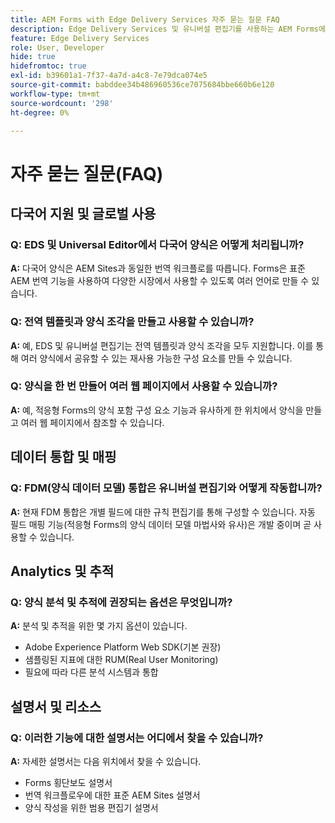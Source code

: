 ```yaml
---
title: AEM Forms with Edge Delivery Services 자주 묻는 질문 FAQ
description: Edge Delivery Services 및 유니버설 편집기를 사용하는 AEM Forms에 대한 일반적인 질문에 대한 답변을 얻을 수 있습니다. 다국어 양식, 전역 템플릿, 양식 조각, 분석 및 데이터 통합 기능에 대해 알아봅니다.
feature: Edge Delivery Services
role: User, Developer
hide: true
hidefromtoc: true
exl-id: b39601a1-7f37-4a7d-a4c8-7e79dca074e5
source-git-commit: babddee34b486960536ce7075684bbe660b6e120
workflow-type: tm+mt
source-wordcount: '298'
ht-degree: 0%

---
```


# 자주 묻는 질문(FAQ)


## 다국어 지원 및 글로벌 사용

### Q: EDS 및 Universal Editor에서 다국어 양식은 어떻게 처리됩니까?

**A:** 다국어 양식은 AEM Sites과 동일한 번역 워크플로를 따릅니다. Forms은 표준 AEM 번역 기능을 사용하여 다양한 시장에서 사용할 수 있도록 여러 언어로 만들 수 있습니다.

### Q: 전역 템플릿과 양식 조각을 만들고 사용할 수 있습니까?

**A:** 예, EDS 및 유니버설 편집기는 전역 템플릿과 양식 조각을 모두 지원합니다. 이를 통해 여러 양식에서 공유할 수 있는 재사용 가능한 구성 요소를 만들 수 있습니다.

### Q: 양식을 한 번 만들어 여러 웹 페이지에서 사용할 수 있습니까?

**A:** 예, 적응형 Forms의 양식 포함 구성 요소 기능과 유사하게 한 위치에서 양식을 만들고 여러 웹 페이지에서 참조할 수 있습니다.

## 데이터 통합 및 매핑

### Q: FDM(양식 데이터 모델) 통합은 유니버설 편집기와 어떻게 작동합니까?

**A:** 현재 FDM 통합은 개별 필드에 대한 규칙 편집기를 통해 구성할 수 있습니다. 자동 필드 매핑 기능(적응형 Forms의 양식 데이터 모델 마법사와 유사)은 개발 중이며 곧 사용할 수 있습니다.

## Analytics 및 추적

### Q: 양식 분석 및 추적에 권장되는 옵션은 무엇입니까?

**A:** 분석 및 추적을 위한 몇 가지 옵션이 있습니다.

- Adobe Experience Platform Web SDK(기본 권장)
- 샘플링된 지표에 대한 RUM(Real User Monitoring)
- 필요에 따라 다른 분석 시스템과 통합

## 설명서 및 리소스

### Q: 이러한 기능에 대한 설명서는 어디에서 찾을 수 있습니까?

**A:** 자세한 설명서는 다음 위치에서 찾을 수 있습니다.

- Forms 횡단보도 설명서
- 번역 워크플로우에 대한 표준 AEM Sites 설명서
- 양식 작성을 위한 범용 편집기 설명서

